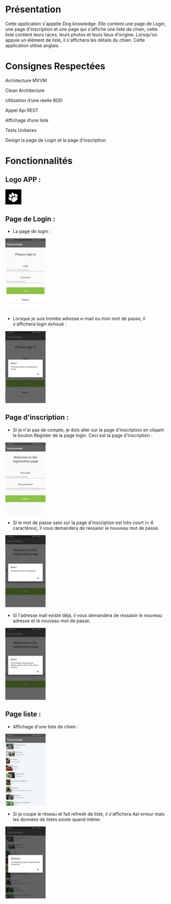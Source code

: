 # Présentation

Cette application s'appelle Dog knowledge. Elle contient une page de Login, une page d'inscription et une page qui s'affiche une liste de chien, cette liste contient leurs races, leurs photos et leurs lieux d'origine. Lorsqu'on appuie un élément de liste, il s'affichera les détails du chien. Cette application utilise anglais.

# Consignes Respectées

Architecture MVVM

Clean Architecture

Utilisation d’une réelle BDD

Appel Api REST

Affichage d’une liste

Tests Unitaires

Design la page de Login et la page d'inscription


# Fonctionnalités

## Logo APP :

<img src="https://github.com/Houyu0926/Houyu_app/blob/master/App_images/paw.png" width="10%" height="10%">

## Page de Login : 

- La page de login :
<img src="https://github.com/Houyu0926/Houyu_app/blob/master/App_images/Login.jpg" width="25%" height="25%">

- Lorsque je suis trombe adresse e-mail ou mon mot de passe, il s'affichera login échoué : 
<img src="https://github.com/Houyu0926/Houyu_app/blob/master/App_images/Login_failed.jpg" width="25%" height="25%">

## Page d'inscription : 

- Si je n'ai pas de compte, je dois aller sur la page d'inscription en cliqant le bouton Register de la page login.
Ceci est la page d'inscription : 
<img src="https://github.com/Houyu0926/Houyu_app/blob/master/App_images/Registration.jpg" width="25%" height="25%">

- Si le mot de passe saisi sur la page d'inscription est très court (< 6 caractères), il vous demandera de ressaisir le nouveau mot de passe.
<img src="https://github.com/Houyu0926/Houyu_app/blob/master/App_images/Registration_failed_password.jpg" width="25%" height="25%">

- Si l'adresse mail existe déjà, il vous demandera de ressaisir le nouveau adresse et le nouveau mot de passe.
<img src="https://github.com/Houyu0926/Houyu_app/blob/master/App_images/Registration_failed.jpg" width="25%" height="25%">

## Page liste : 

- Affichage d'une liste de chien : 
<img src="https://github.com/Houyu0926/Houyu_app/blob/master/App_images/List.jpg" width="25%" height="25%">

- Si je coupe le réseau et fait refresh de liste, il s'affichera Api erreur mais les données de listes existe quand même.
<img src="https://github.com/Houyu0926/Houyu_app/blob/master/App_images/List_refresh_failed.jpg" width="25%" height="25%">
